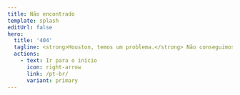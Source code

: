 ```yaml
---
title: Não encontrado
template: splash
editUrl: false
hero:
  title: '404'
  tagline: <strong>Houston, temos um problema.</strong> Não conseguimos encontrar esta página.<br>Verifique se o URL está correto ou tente utilizar a barra de pesquisa.
  actions:
    - text: Ir para o início
      icon: right-arrow
      link: /pt-br/
      variant: primary
---
```

